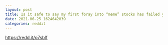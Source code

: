 ```yaml
--- 
layout: post 
title: Is it safe to say my first foray into “meme” stocks has failed yet? 
date: 2021-06-25 1624642039 
categories: reddit 
--- 
```

https://redd.it/o7sblf
